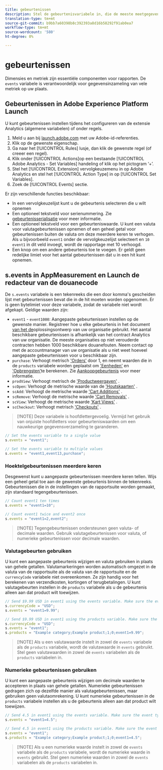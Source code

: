 ```yaml
---
title: gebeurtenissen
description: Stel de gebeurtenisvariabele in, die de meeste meetgegevens op uw site beheert.
translation-type: tm+mt
source-git-commit: b9bb7a60398b8c392393a8d16b58292f91ab0ea7
workflow-type: tm+mt
source-wordcount: '580'
ht-degree: 0%

---
```



# gebeurtenissen

Dimensies en metriek zijn essentiële componenten voor rapporten. De `events` variabele is verantwoordelijk voor gegevensinzameling van vele metriek op uw plaats.

## Gebeurtenissen in Adobe Experience Platform Launch

U kunt gebeurtenissen instellen tijdens het configureren van de extensie Analytics (algemene variabelen) of onder regels.

1. Meld u aan bij [launch.adobe.com](https://launch.adobe.com) met uw Adobe-id-referenties.
2. Klik op de gewenste eigenschap.
3. Ga naar het [!UICONTROL Rules] lusje, dan klik de gewenste regel (of creeer een regel).
4. Klik onder [!UICONTROL Actions]op een bestaande [!UICONTROL Adobe Analytics - Set Variables] handeling of klik op het pictogram ‘+’.
5. Stel het [!UICONTROL Extension] vervolgkeuzemenu in op Adobe Analytics en stel het [!UICONTROL Action Type] in op [!UICONTROL Set Variables].
6. Zoek de [!UICONTROL Events] sectie.

Er zijn verschillende functies beschikbaar:

* In een vervolgkeuzelijst kunt u de gebeurtenis selecteren die u wilt opnemen
* Een optioneel tekstveld voor serienummering. Zie [gebeurtenisserialisatie](event-serialization.md) voor meer informatie.
* Een optioneel tekstveld voor een gebeurteniswaarde. U kunt een valuta voor valutagebeurtenissen opnemen of een geheel getal voor gebeurtenissen buiten de valuta om deze meerdere keren te verhogen. Als u bijvoorbeeld `event1` onder de vervolgkeuzelijst selecteert en `10` `event1` in dit veld invoegt, wordt de rapportage met 10 verhoogd.
* Een knop om een andere gebeurtenis toe te voegen. Er geldt geen redelijke limiet voor het aantal gebeurtenissen dat u in een hit kunt opnemen.

## s.events in AppMeasurement en Launch de redacteur van de douanecode

De `s.events` variabele is een tekenreeks die een door komma&#39;s gescheiden lijst met gebeurtenissen bevat die in de hit moeten worden opgenomen. Er is geen bytelimiet voor deze variabele, zodat de variabele niet wordt afgekapt. Geldige waarden zijn:

* `event1` - `event1000`: Aangepaste gebeurtenissen instellen op de gewenste manier. Registreer hoe u elke gebeurtenis in het document [van het de](../../../prepare/solution-design.md)oplossingsontwerp van uw organisatie gebruikt. Het aantal beschikbare gebeurtenissen is afhankelijk van het contract Analytics van uw organisatie. De meeste organisaties op niet verouderde contracten hebben 1000 beschikbare douanefouten. Neem contact op met de accountmanager van uw organisatie als u niet weet hoeveel aangepaste gebeurtenissen voor u beschikbaar zijn.
* `purchase`: Verhoogt metrisch [&#39;Orders&#39;](/help/components/metrics/orders.md) door 1, en neemt waarden die in de `products` variabele worden geplaatst om [&#39;Eenheden&#39;](/help/components/metrics/units.md) en [&#39;Opbrengsten&#39;](/help/components/metrics/revenue.md)te berekenen. Zie [Aankoopgebeurtenis](event-purchase.md) voor meer informatie.
* `prodView`: Verhoogt metrisch de [&#39;Productweergaven&#39;](/help/components/metrics/product-views.md) .
* `scOpen`: Verhoogt de metrische waarde van de [&#39;Houtskaarten&#39;](/help/components/metrics/carts.md) .
* `scAdd`: Verhoogt de metrische waarde [&#39;Cart Additions&#39;](/help/components/metrics/cart-additions.md) .
* `scRemove`: Verhoogt de metrische waarde [&#39;Cart Removals&#39;](/help/components/metrics/cart-removals.md) .
* `scView`: Verhoogt de metrische waarde [&#39;Kart Views&#39;](/help/components/metrics/cart-views.md) .
* `scCheckout`: Verhoogt metrisch [&#39;Checkouts&#39;](/help/components/metrics/checkouts.md) .

>[!NOTE] Deze variabele is hoofdlettergevoelig. Vermijd het gebruik van onjuiste hoofdletters voor gebeurteniswaarden om een nauwkeurige gegevensverzameling te garanderen.

```js
// Set the events variable to a single value
s.events = "event1";

// Set the events variable to multiple values
s.events = "event1,event13,purchase";
```

### Hoektelgebeurtenissen meerdere keren

Desgewenst kunt u aangepaste gebeurtenissen meerdere keren tellen. Wijs een geheel getal toe aan de gewenste gebeurtenis binnen de tekenreeks. Gebeurtenissen die in de instellingen van de rapportsuite worden gemaakt, zijn standaard tegengebeurtenissen.

```js
// Count event1 ten times
s.events = "event1=10";

// Count event1 twice and event2 once
s.events = "event1=2,event2";
```

>[!NOTE] Tegengebeurtenissen ondersteunen geen valuta- of decimale waarden. Gebruik valutagebeurtenissen voor valuta, of numerieke gebeurtenissen voor decimale waarden.

### Valutagebeurten gebruiken

U kunt een aangepaste gebeurtenis wijzigen en valuta gebruiken in plaats van gehele getallen. Valutamarkeringen worden automatisch omgezet in de valuta van de rapportsuite als de valuta van de rapportsuite en de `currencyCode` variabele niet overeenkomen. Ze zijn handig voor het berekenen van verzendkosten, kortingen of terugbetalingen. U kunt valutagebeurten instellen in de `products` variabele als u de gebeurtenis alleen aan dat product wilt toewijzen.

```js
// Send $9.99 USD in event1 using the events variable. Make sure the event type for event1 is Currency in report suite settings
s.currencyCode = "USD";
s.events = "event1=9.99";

// Send $9.99 USD in event1 using the products variable. Make sure the event type for event1 is Currency in report suite settings
s.currencyCode = "USD";
s.events = "event1";
s.products = "Example category;Example product;1;0;event1=9.99";
```

>[!NOTE] Als u een valutawaarde instelt in zowel de `events` variabele als de `products` variabele, wordt de valutawaarde in `events` gebruikt. Stel geen valutawaarden in zowel de `events` variabelen als de `products` variabelen in.

### Numerieke gebeurtenissen gebruiken

U kunt een aangepaste gebeurtenis wijzigen om decimale waarden te accepteren in plaats van gehele getallen. Numerieke gebeurtenissen gedragen zich op dezelfde manier als valutagebeurtenissen, maar gebruiken geen valutaomrekening. U kunt numerieke gebeurtenissen in de `products` variabele instellen als u de gebeurtenis alleen aan dat product wilt toewijzen.

```js
// Send 4.5 in event1 using the events variable. Make sure the event type for event1 is Numeric in report suite settings
s.events = "event1=4.5";

// Send 4.5 in event1 using the products variable. Make sure the event type for event1 is Numeric in report suite settings
s.events = "event1";
s.products = "Example category;Example product;1;0;event1=4.5";
```

>[!NOTE] Als u een numerieke waarde instelt in zowel de `events` variabele als de `products` variabele, wordt de numerieke waarde in `events` gebruikt. Stel geen numerieke waarden in zowel de `events` variabelen als de `products` variabelen in.
